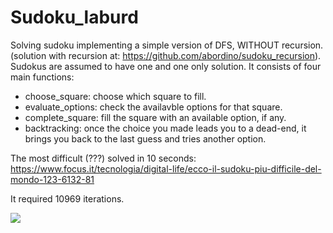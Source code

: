 # Sudoku_laburd
Solving sudoku implementing a simple version of DFS, WITHOUT recursion. (solution with recursion at: https://github.com/abordino/sudoku_recursion).
Sudokus are assumed to have one and one only solution. It consists of four main functions:
- choose_square: choose which square to fill.
- evaluate_options: check the availavble options for that square.
- complete_square: fill the square with an available option, if any.
- backtracking: once the choice you made leads you to a dead-end, it brings you back to the last guess and tries another option.

The most difficult (???) solved in 10 seconds: https://www.focus.it/tecnologia/digital-life/ecco-il-sudoku-piu-difficile-del-mondo-123-6132-81

It required 10969 iterations.

![](https://www.focus.it/site_stored/imgs/0001/011/sudokuinkala.630x360.jpg)
